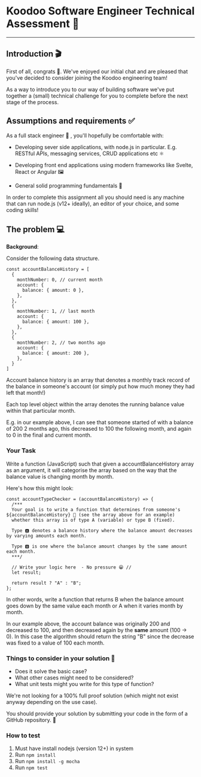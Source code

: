 # Koodoo Software Engineer Technical Assessment 👾

---

## Introduction 🎬

First of all, congrats 🥳. We've enjoyed our initial chat and are pleased that you've decided to consider joining the Koodoo engineering team!

As a way to introduce you to our way of building software we've put together a (small) technical challenge for you to complete before the next stage of the process.

## Assumptions and requirements ✅

As a full stack engineer 🥞 , you'll hopefully be comfortable with:

* Developing sever side applications, with node.js in particular. E.g. RESTful APIs, messaging services, CRUD applications etc ⚛

* Developing front end applications using modern frameworks like Svelte, React or Angular 🖼

* General solid programming fundamentals 💪

In order to complete this assignment all you should need is any machine that can run node.js (v12+ ideally), an editor of your choice, and some coding skills!

## The problem 💻

**Background**:

Consider the following data structure.

```
const accountBalanceHistory = [
  {
    monthNumber: 0, // current month
    account: {
      balance: { amount: 0 },
    },
  },
  {
    monthNumber: 1, // last month
    account: {
      balance: { amount: 100 },
    },
  },
  {
    monthNumber: 2, // two months ago
    account: {
      balance: { amount: 200 },
    },
  }
]
```

Account balance history is an array that denotes a monthly track record of the balance in someone's account (or simply put how much money they had left that month!)

Each top level object within the array denotes the running balance value within that particular month.

E.g. in our example above, I can see that someone
started of with a balance of 200 2 months ago, this decreased to 100 the following month, and again to 0 in the final and current month.

### Your Task

Write a function (JavaScript) such that given a accountBalanceHistory array as an argument, it will categorise the array based on the way that the balance value is changing month by month.

Here's how this might look:

```
const accountTypeChecker = (accountBalanceHistory) => {
  /***
  Your goal is to write a function that determines from someone's ${accountBalanceHistory} 🧾 (see the array above for an example)
  whether this array is of type A (variable) or type B (fixed).

  Type 🅰 denotes a balance history where the balance amount decreases by varying amounts each month.

  Type 🅱 is one where the balance amount changes by the same amount each month.
  ***/

  // Write your logic here  - No pressure 😁 //
  let result;

  return result ? "A" : "B";
};
```

In other words, write a function that returns B when the balance amount goes down by the same value each month or A when it varies month by month.

In our example above, the account balance was originally 200 and decreased to 100, and then decreased again by the **same** amount (100 -> 0). In this case the algorithm should return the string "B" since the decrease was fixed to a value of 100 each month.

### Things to consider in your solution 🤔

- Does it solve the basic case?
- What other cases might need to be considered?
- What unit tests might you write for this type of function?

We're not looking for a 100% full proof solution (which might not exist anyway depending on the use case).

You should provide your solution by submitting your code in the form of a GitHub repository. 🤝

### How to test

1. Must have install nodejs (version 12+) in system
2. Run `npm install` 
3. Run `npm install -g mocha`
4. Run `npm test`
